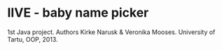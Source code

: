 # IIVE - baby name picker
1st Java project.
Authors Kirke Narusk & Veronika Mooses.
University of Tartu, OOP, 2013.
